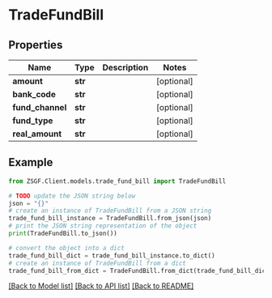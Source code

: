 # TradeFundBill


## Properties

Name | Type | Description | Notes
------------ | ------------- | ------------- | -------------
**amount** | **str** |  | [optional] 
**bank_code** | **str** |  | [optional] 
**fund_channel** | **str** |  | [optional] 
**fund_type** | **str** |  | [optional] 
**real_amount** | **str** |  | [optional] 

## Example

```python
from ZSGF.Client.models.trade_fund_bill import TradeFundBill

# TODO update the JSON string below
json = "{}"
# create an instance of TradeFundBill from a JSON string
trade_fund_bill_instance = TradeFundBill.from_json(json)
# print the JSON string representation of the object
print(TradeFundBill.to_json())

# convert the object into a dict
trade_fund_bill_dict = trade_fund_bill_instance.to_dict()
# create an instance of TradeFundBill from a dict
trade_fund_bill_from_dict = TradeFundBill.from_dict(trade_fund_bill_dict)
```
[[Back to Model list]](../README.md#documentation-for-models) [[Back to API list]](../README.md#documentation-for-api-endpoints) [[Back to README]](../README.md)


